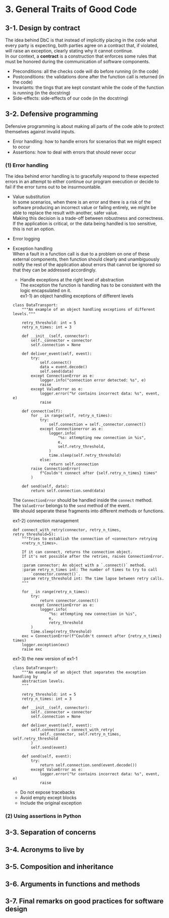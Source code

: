# 3. General Traits of Good Code

## 3-1. Design by contract
The idea behind DbC is that instead of implicitly placing in the code what every party is expecting, both parties agree on a contract that, if violated, will raise an exception, clearly stating why it cannot continue.  
In our context, a **contract** is a construction that enforces some rules that must be honored during the communication of software components.  
- Preconditions: all the checks code will do before running (in the code)
- Postconditions: the validations done after the function call is returned (in the code)
- Invariants: the tings that are kept constant while the code of the function is running (in the docstring)
- Side-effects: side-effects of our code (in the docstring)

## 3-2. Defensive programming
Defensive programming is about making all parts of the code able to protect themselves against invalid inputs.
- Error handling: how to handle errors for scenarios that we might expect to occur
- Assertions: how to deal with errors that should never occur

### (1) Error handling
The idea behind error handling is to gracefully respond to these expected errors in an attempt to either continue our program execution or decide to fail if the error turns out to be insurmountable.  
- Value substitution  
In some scenarios, when there is an error and there is a risk of the software producing an incorrect value or failing entirely, we might be able to replace the result with another, safer value.  
Making this decision is a trade-off between robustness and correctness.  
If the application is critical, or the data being handled is too sensitive, this is not an option.

- Error logging
- Exception handling  
When a fault in a function call is due to a problem on one of these external components, then function should clearly and unambiguously notify the rest of the application about errors that cannot be ignored so that they can be addressed accordingly.  
    - Handle exceptions at the right level of abstraction  
    The exception the function is handling has to be consistent with the logic encapsulated on it.  
    ex1-1) an object handling exceptions of different levels
    ```
    class DataTransport:
        """An example of an object handling exceptions of different levels."""

        retry_threshold: int = 5
        retry_n_times: int = 3

        def __init__(self, connector):
            self._connector = connector
            self.connection = None

        def deliver_event(self, event):
            try:
                self.connect()
                data = event.decode()
                self.send(data)
            except ConnectionError as e:
                logger.info("connection error detected: %s", e)
                raise
            except ValueError as e:
                logger.error("%r contains incorrect data: %s", event, e)
                raise

        def connect(self):
            for _ in range(self, retry_n_times):
                try:
                    self.connection = self._connector.connect()
                except Connectionerror as e:
                    logger.info(
                        "%s: attempting new connection in %is",
                        e,
                        self.retry_threshold,
                    )
                    time.sleep(self.retry_threshold)
                else:
                    return self.connection
            raise ConnectionError(
                f"Couldn't connect after {self.retry_n_times} times"
            )

        def send(self, data):
            return self.connection.send(data)
    ```
    The `ConnectionError` should be handled inside the `connect` method.  
    The `ValueError` belongs to the `send` method of the event.  
    We should seperate these fragments into different methods or functions.  

    ex1-2) connection management
    ```
    def connect_with_retry(connector, retry_n_times, retry_threshold=5):
        """Tries to establish the connection of <connector> retrying
        <retry_n_times>.

        If it can connect, returns the connection object.
        If it's not possible after the retries, raises ConnectionError.

        :param connector: An object with a `.connect()` method.
        :param retry_n_times int: The number of times to try to call
            `connector.connect()`.
        :param retry_threshold int: The time lapse between retry calls.
        """

        for _ in range(retry_n_times):
            try:
                return connector.connect()
            except ConnectionError as e:
                logger.info(
                    "%s: attempting new connection in %is",
                    e,
                    retry_threshold
            )
            time.sleep(retry_threshold)
        exc = ConnectionError(f"Couldn't connect after {retry_n_times} times)
        logger.exception(exc)
        raise exc
    ```

    ex1-3) the new version of ex1-1
    ```
    class DataTransport:
        """An example of an object that separates the exception handling by
        abstraction levels.
        """

        retry_threshold: int = 5
        retry_n_times: int = 3

        def __init__(self, connector):
            self._connector = connector
            self.connection = None

        def deliver_event(self, event):
            self.connection = connect_with_retry(
                self._connector, self.retry_n_times, self.retry_threshold
            )
            self.send(event)

        def send(self, event):
            try:
                return self.connection.send(event.decode())
            except ValueError as e:
                logger.error("%r contains incorrect data: %s", event, e)
                raise
    ```
    - Do not expose tracebacks
    - Avoid empty except blocks
    - Include the original exception

### (2) Using assertions in Python

## 3-3. Separation of concerns

## 3-4. Acronyms to live by

## 3-5. Composition and inheritance

## 3-6. Arguments in functions and methods

## 3-7. Final remarks on good practices for software design
